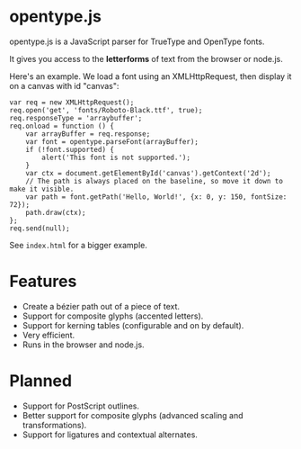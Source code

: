 opentype.js
===========
opentype.js is a JavaScript parser for TrueType and OpenType fonts.

It gives you access to the <strong>letterforms</strong> of text from the browser or node.js.

Here's an example. We load a font using an XMLHttpRequest, then display it on a canvas with id "canvas":

    var req = new XMLHttpRequest();
    req.open('get', 'fonts/Roboto-Black.ttf', true);
    req.responseType = 'arraybuffer';
    req.onload = function () {
        var arrayBuffer = req.response;
        var font = opentype.parseFont(arrayBuffer);
        if (!font.supported) {
            alert('This font is not supported.');
        }
        var ctx = document.getElementById('canvas').getContext('2d');
        // The path is always placed on the baseline, so move it down to make it visible.
        var path = font.getPath('Hello, World!', {x: 0, y: 150, fontSize: 72});
        path.draw(ctx);
    };
    req.send(null);

See `index.html` for a bigger example.

Features
========
* Create a bézier path out of a piece of text.
* Support for composite glyphs (accented letters).
* Support for kerning tables (configurable and on by default).
* Very efficient.
* Runs in the browser and node.js.

Planned
=======
* Support for PostScript outlines.
* Better support for composite glyphs (advanced scaling and transformations).
* Support for ligatures and contextual alternates.

